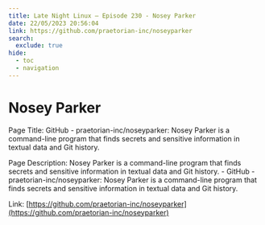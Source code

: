 ```yaml
---
title: Late Night Linux – Episode 230 - Nosey Parker
date: 22/05/2023 20:56:04
link: https://github.com/praetorian-inc/noseyparker
search:
  exclude: true
hide:
  - toc
  - navigation
---
```


# Nosey Parker

Page Title: GitHub - praetorian-inc/noseyparker: Nosey Parker is a command-line program that finds secrets and sensitive information in textual data and Git history.

Page Description: Nosey Parker is a command-line program that finds secrets and sensitive information in textual data and Git history. - GitHub - praetorian-inc/noseyparker: Nosey Parker is a command-line program that finds secrets and sensitive information in textual data and Git history. 

Link: [https://github.com/praetorian-inc/noseyparker](https://github.com/praetorian-inc/noseyparker)